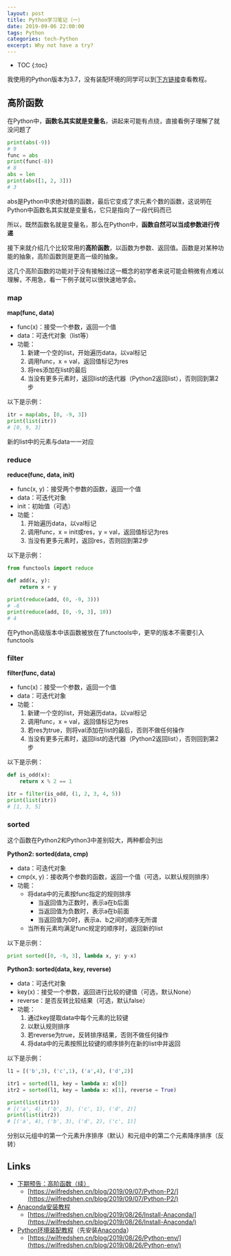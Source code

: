 ```yaml
---
layout: post
title: Python学习笔记（一）
date: 2019-09-06 22:00:00
tags: Python
categories: tech-Python
excerpt: Why not have a try?
---
```


* TOC
{:toc}

我使用的Python版本为3.7，没有装配环境的同学可以到[下方链接](#Links)查看教程。

## 高阶函数

在Python中，**函数名其实就是变量名**，讲起来可能有点绕，直接看例子理解了就没问题了

```Python
print(abs(-9))
# 9
func = abs
print(func(-8))
# 8
abs = len
print(abs([1, 2, 3]))
# 3
```
abs是Python中求绝对值的函数，最后它变成了求元素个数的函数，这说明在Python中函数名其实就是变量名，它只是指向了一段代码而已

所以，既然函数名就是变量名，那么在Python中，**函数自然可以当成参数进行传递**

接下来就介绍几个比较常用的**高阶函数**，以函数为参数、返回值。函数是对某种功能的抽象，高阶函数则是更高一级的抽象。

这几个高阶函数的功能对于没有接触过这一概念的初学者来说可能会稍微有点难以理解，不用急，看一下例子就可以很快速地学会。

### map

**map(func, data)**
- func(x)：接受一个参数，返回一个值
- data：可迭代对象（list等）
- 功能：
  1. 新建一个空的list，开始遍历data，以val标记
  2. 调用func，x = val，返回值标记为res
  3. 将res添加在list的最后
  4. 当没有更多元素时，返回list的迭代器（Python2返回list），否则回到第2步

以下是示例：
```Python
itr = map(abs, [0, -9, 3])
print(list(itr))
# [0, 9, 3]
```
新的list中的元素与data一一对应

### reduce

**reduce(func, data, init)**
- func(x, y)：接受两个参数的函数，返回一个值
- data：可迭代对象
- init：初始值（可选）
- 功能：
  1. 开始遍历data，以val标记
  2. 调用func，x = init或res，y = val，返回值标记为res
  3. 当没有更多元素时，返回res，否则回到第2步

以下是示例：
```Python
from functools import reduce

def add(x, y):
    return x + y

print(reduce(add, (0, -9, 3)))
# -6
print(reduce(add, [0, -9, 3], 10))
# 4
```
在Python高级版本中该函数被放在了functools中，更早的版本不需要引入functools

### filter

**filter(func, data)**
- func(x)：接受一个参数，返回一个值
- data：可迭代对象
- 功能：
  1. 新建一个空的list，开始遍历data，以val标记
  2. 调用func，x = val，返回值标记为res
  3. 若res为true，则将val添加在list的最后，否则不做任何操作
  4. 当没有更多元素时，返回list的迭代器（Python2返回list），否则回到第2步

以下是示例：
```Python
def is_odd(x):
    return x % 2 == 1

itr = filter(is_odd, (1, 2, 3, 4, 5))
print(list(itr))
# [1, 3, 5]
```

### sorted

这个函数在Python2和Python3中差别较大，两种都会列出

**Python2: sorted(data, cmp)**
- data：可迭代对象
- cmp(x, y)：接收两个参数的函数，返回一个值（可选，以默认规则排序）
- 功能：
  - 将data中的元素按func指定的规则排序
    - 当返回值为正数时，表示a在b后面
    - 当返回值为负数时，表示a在b前面
    - 当返回值为0时，表示a、b之间的顺序无所谓
  - 当所有元素均满足func规定的顺序时，返回新的list

以下是示例：
```Python
print sorted([0, -9, 3], lambda x, y: y-x)
```

**Python3: sorted(data, key, reverse)**
- data：可迭代对象
- key(x)：接受一个参数，返回进行比较的键值（可选，默认None）
- reverse：是否反转比较结果（可选，默认false）
- 功能：
  1. 通过key提取data中每个元素的比较键
  2. 以默认规则排序
  3. 若reverse为true，反转排序结果，否则不做任何操作
  4. 将data中的元素按照比较键的顺序排列在新的list中并返回

以下是示例：
```Python
l1 = [('b',3), ('c',1), ('a',4), ('d',2)]

itr1 = sorted(l1, key = lambda x: x[0])
itr2 = sorted(l1, key = lambda x: x[1], reverse = True)

print(list(itr1))
# [('a', 4), ('b', 3), ('c', 1), ('d', 2)]
print(list(itr2))
# [('a', 4), ('b', 3), ('d', 2), ('c', 1)]
```

分别以元组中的第一个元素升序排序（默认）和元组中的第二个元素降序排序（反转）

## Links

- [下期预告：高阶函数（续）](https://wilfredshen.cn/blog/2019/09/07/Python-P2/)
    - [https://wilfredshen.cn/blog/2019/09/07/Python-P2/](https://wilfredshen.cn/blog/2019/09/07/Python-P2/)
- [Anaconda安装教程](https://wilfredshen.cn/blog/2019/08/26/Install-Anaconda/)
    - [https://wilfredshen.cn/blog/2019/08/26/Install-Anaconda/](https://wilfredshen.cn/blog/2019/08/26/Install-Anaconda/)
- [Python环境装配教程](https://wilfredshen.cn/blog/2019/08/26/Python-env/)（先安装[Anaconda](https://wilfredshen.cn/blog/2019/08/26/Install-Anaconda/)）
    - [https://wilfredshen.cn/blog/2019/08/26/Python-env/](https://wilfredshen.cn/blog/2019/08/26/Python-env/)

